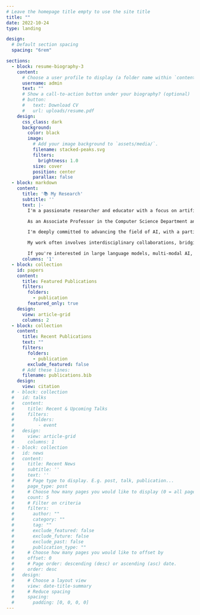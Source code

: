 ```yaml
---
# Leave the homepage title empty to use the site title
title: ""
date: 2022-10-24
type: landing

design:
  # Default section spacing
  spacing: "6rem"

sections:
  - block: resume-biography-3
    content:
      # Choose a user profile to display (a folder name within `content/authors/`)
      username: admin
      text: ""
      # Show a call-to-action button under your biography? (optional)
      # button:
      #   text: Download CV
      #   url: uploads/resume.pdf
    design:
      css_class: dark
      background:
        color: black
        image:
          # Add your image background to `assets/media/`.
          filename: stacked-peaks.svg
          filters:
            brightness: 1.0
          size: cover
          position: center
          parallax: false
  - block: markdown
    content:
      title: '📚 My Research'
      subtitle: ''
      text: |-
        I'm a passionate researcher and educator with a focus on artificial intelligence, machine learning, and their applications in critical domains such as finance, defense, and healthcare. My expertise spans across various areas, including large foundation models, multi-modal AI, robustness and safety in AI systems, and agentic AI design.

        As an Associate Professor in the Computer Science Department and IHMC-UWF Intelligent Systems & Robotics Department at the University of West Florida, I lead research initiatives in AI assurance, safety, and efficiency. My work aims to develop robust, safe, and adaptable AI systems that can operate effectively in complex and high-stakes environments.

        I'm deeply committed to advancing the field of AI, with a particular focus on making large AI models more efficient and secure. My research often involves exploring techniques such as hardware-software co-design, distillation, quantization, and pruning to optimize and shrink large models without compromising their performance. I'm also keenly interested in adversarial AI and developing methods to ensure model safety for critical applications.

        My work often involves interdisciplinary collaborations, bridging the gap between theoretical concepts and practical applications. Whether it's developing novel approaches for AI robustness, exploring the intricacies of agentic AI design, or investigating the ethical implications of AI in critical sectors, I'm always eager to push the boundaries of what's possible in AI research and development.

        If you're interested in large language models, multi-modal AI, AI safety and robustness, or the future of efficient and secure AI systems, I'd love to connect and discuss potential collaborations or research opportunities!
      columns: '1'
  - block: collection
    id: papers
    content:
      title: Featured Publications
      filters:
        folders:
          - publication
        featured_only: true
    design:
      view: article-grid
      columns: 2
  - block: collection
    content:
      title: Recent Publications
      text: ""
      filters:
        folders:
          - publication
        exclude_featured: false
      # Add these lines:
      filename: publications.bib
    design:
      view: citation
  # - block: collection
  #   id: talks
  #   content:
  #     title: Recent & Upcoming Talks
  #     filters:
  #       folders:
  #         - event
  #   design:
  #     view: article-grid
  #     columns: 1
  # - block: collection
  #   id: news
  #   content:
  #     title: Recent News
  #     subtitle: ''
  #     text: ''
  #     # Page type to display. E.g. post, talk, publication...
  #     page_type: post
  #     # Choose how many pages you would like to display (0 = all pages)
  #     count: 5
  #     # Filter on criteria
  #     filters:
  #       author: ""
  #       category: ""
  #       tag: ""
  #       exclude_featured: false
  #       exclude_future: false
  #       exclude_past: false
  #       publication_type: ""
  #     # Choose how many pages you would like to offset by
  #     offset: 0
  #     # Page order: descending (desc) or ascending (asc) date.
  #     order: desc
  #   design:
  #     # Choose a layout view
  #     view: date-title-summary
  #     # Reduce spacing
  #     spacing:
  #       padding: [0, 0, 0, 0]
---
```

